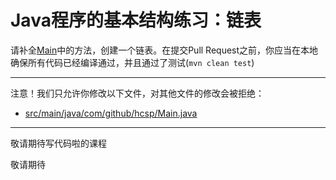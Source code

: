 # Java程序的基本结构练习：链表

请补全[Main](https://github.com/hcsp/create-a-linked-list/blob/master/src/main/java/com/github/hcsp/Main.java)中的方法，创建一个链表。在提交Pull Request之前，你应当在本地确保所有代码已经编译通过，并且通过了测试(`mvn clean test`)

-----
注意！我们只允许你修改以下文件，对其他文件的修改会被拒绝：
- [src/main/java/com/github/hcsp/Main.java](https://github.com/hcsp/create-a-linked-list/blob/master/src/main/java/com/github/hcsp/Main.java)
-----


敬请期待写代码啦的课程

敬请期待
